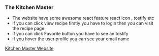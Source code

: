 ### The Kitchen Master

* The website have some awesome react feature react icon , tostify etc
* if you can click view recipe firstly you have to login then you can visit the recipe page
* if you can click Favorite button you have to see an tostify
* if you hover the user profile you can see your email name
<!-- *in The blog page have a pdf button it will create a pdf and will be downloaded -->
[Kitchen Master Website](https://)